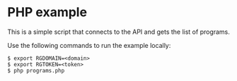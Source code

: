 PHP example
===========

This is a simple script that connects to the API and gets the list of programs.

Use the following commands to run the example locally:

    $ export RGDOMAIN=<domain>
    $ export RGTOKEN=<token>
    $ php programs.php
